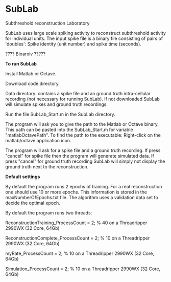 # SubLab
Subthreshold reconstruction Laboratory

SubLab uses large scale spiking activity to reconstruct subthreshold activity for individual units. The input spike file is a binary file consisting of pairs of 'doubles': Spike identity (unit number) and spike time (seconds).

???? Bioarxiv ?????



**To run SubLab**

Install Matlab or Octave.

Download code directory.

Data directory: contains a spike file and an ground truth intra-cellular recording (not necessary for running SubLab). If not downloaded SubLab will simulate spikes and ground truth recordings.

Run the file SubLab_Start.m in the SubLab directory.

The program will ask you to give the path to the Matlab or Octave binary. This path can be pasted into the SubLab_Start.m for variable "matlabOctavePath". To find the path to the executable: Right-click on the matlab/octave application icon.

The program will ask for a spike file and a ground truth recording. If press "cancel" for spike file then the program will generate simulated data. If press "cancel" for ground truth recording SubLab will simply not display the ground truth next to the reconstruction.



**Default settings**

By default the program runs 2 epochs of training. For a real reconstruction one should use 10 or more epochs. This information is stored in the maxNumberOfEpochs.txt file. The algorithm uses a validation data set to decide the optimal epoch. 

By default the program runs two threads:

ReconstructionTraining_ProcessCount = 2; % 40 on a Threadripper 2990WX (32 Core, 64Gb)

ReconstructionComplete_ProcessCount = 2; % 10 on a Threadripper 2990WX (32 Core, 64Gb)

myRate_ProcessCount = 2; % 10 on a Threadripper 2990WX (32 Core, 64Gb)

Simulation_ProcessCount = 2; % 10 on a Threadripper 2990WX (32 Core, 64Gb)
